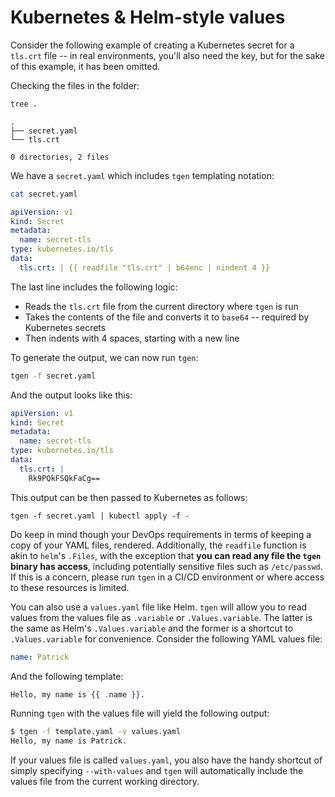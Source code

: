 # Kubernetes & Helm-style values

Consider the following example of creating a Kubernetes secret for a `tls.crt` file -- in real environments, you'll also need the key, but for the sake of this example, it has been omitted.

Checking the files in the folder:

```bash
tree .
```

```text
.
├── secret.yaml
└── tls.crt

0 directories, 2 files
```

We have a `secret.yaml` which includes `tgen` templating notation:

```bash
cat secret.yaml
```

```yaml
apiVersion: v1
kind: Secret
metadata:
  name: secret-tls
type: kubernetes.io/tls
data:
  tls.crt: | {{ readfile "tls.crt" | b64enc | nindent 4 }}
```

The last line includes the following logic:

* Reads the `tls.crt` file from the current directory where `tgen` is run
* Takes the contents of the file and converts it to `base64` -- required by Kubernetes secrets
* Then indents with 4 spaces, starting with a new line

To generate the output, we can now run `tgen`:

```bash
tgen -f secret.yaml
```

And the output looks like this:

```yaml
apiVersion: v1
kind: Secret
metadata:
  name: secret-tls
type: kubernetes.io/tls
data:
  tls.crt: |
    Rk9PQkFSQkFaCg==
```

This output can be then passed to Kubernetes as follows:

```
tgen -f secret.yaml | kubectl apply -f -
```

Do keep in mind though your DevOps requirements in terms of keeping a copy of your YAML files, rendered. Additionally, the `readfile` function is akin to `helm`'s `.Files`, with the exception that **you can read any file the `tgen` binary has access**, including potentially sensitive files such as `/etc/passwd`. If this is a concern, please run `tgen` in a CI/CD environment or where access to these resources is limited.

You can also use a `values.yaml` file like Helm. `tgen` will allow you to read values from the values file as `.variable` or `.Values.variable`. The latter is the same as Helm's `.Values.variable` and the former is a shortcut to `.Values.variable` for convenience. Consider the following YAML values file:

```yaml
name: Patrick
```

And the following template:

```handlebars
Hello, my name is {{ .name }}.
```

Running `tgen` with the values file will yield the following output:

```bash
$ tgen -f template.yaml -v values.yaml
Hello, my name is Patrick.
```

If your values file is called `values.yaml`, you also have the handy shortcut of simply specifying `--with-values` and `tgen` will automatically include the values file from the current working directory.
